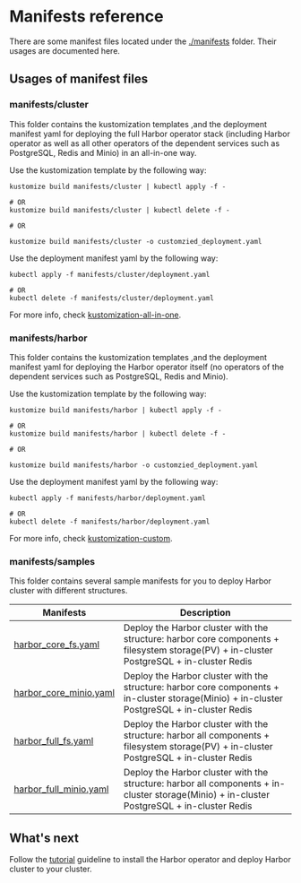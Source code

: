 # Manifests reference

There are some manifest files located under the [./manifests](../manifests) folder. Their usages are documented here.

## Usages of manifest files

### manifests/cluster

This folder contains the kustomization templates ,and the deployment manifest yaml for deploying the full Harbor operator stack (including Harbor operator as well as all other operators of the dependent services such as PostgreSQL, Redis and Minio) in an all-in-one way.

Use the kustomization template by the following way:

```shell
kustomize build manifests/cluster | kubectl apply -f -

# OR
kustomize build manifests/cluster | kubectl delete -f -

# OR

kustomize build manifests/cluster -o customzied_deployment.yaml
```

Use the deployment manifest yaml by the following way:

```shell
kubectl apply -f manifests/cluster/deployment.yaml

# OR
kubectl delete -f manifests/cluster/deployment.yaml
```

For more info, check [kustomization-all-in-one](./installation/kustomization-all-in-one.md).

### manifests/harbor

This folder contains the kustomization templates ,and the deployment manifest yaml for deploying the Harbor operator itself (no operators of the dependent services such as PostgreSQL, Redis and Minio).

Use the kustomization template by the following way:

```shell
kustomize build manifests/harbor | kubectl apply -f -

# OR
kustomize build manifests/harbor | kubectl delete -f -

# OR

kustomize build manifests/harbor -o customzied_deployment.yaml
```

Use the deployment manifest yaml by the following way:

```shell
kubectl apply -f manifests/harbor/deployment.yaml

# OR
kubectl delete -f manifests/harbor/deployment.yaml
```

For more info, check [kustomization-custom](./installation/kustomization-custom.md).

### manifests/samples

This folder contains several sample manifests for you to deploy Harbor cluster with different structures.

|  Manifests   |   Description    |
|--------------|------------------|
| [harbor_core_fs.yaml](../manifests/samples/harbor_core_fs.yaml) |Deploy the Harbor cluster with the structure: harbor core components + filesystem storage(PV) + in-cluster PostgreSQL + in-cluster Redis |
| [harbor_core_minio.yaml](../manifests/samples/harbor_core_minio.yaml) |Deploy the Harbor cluster with the structure: harbor core components + in-cluster storage(Minio) + in-cluster PostgreSQL + in-cluster Redis |
| [harbor_full_fs.yaml](../manifests/samples/harbor_full_fs.yaml) |Deploy the Harbor cluster with the structure: harbor all components + filesystem storage(PV) + in-cluster PostgreSQL + in-cluster Redis |
| [harbor_full_minio.yaml](../manifests/samples/harbor_full_minio.yaml) |Deploy the Harbor cluster with the structure: harbor all components + in-cluster storage(Minio) + in-cluster PostgreSQL + in-cluster Redis |

## What's next

Follow the [tutorial](./tutorial.md) guideline to install the Harbor operator and deploy Harbor cluster to your cluster.
